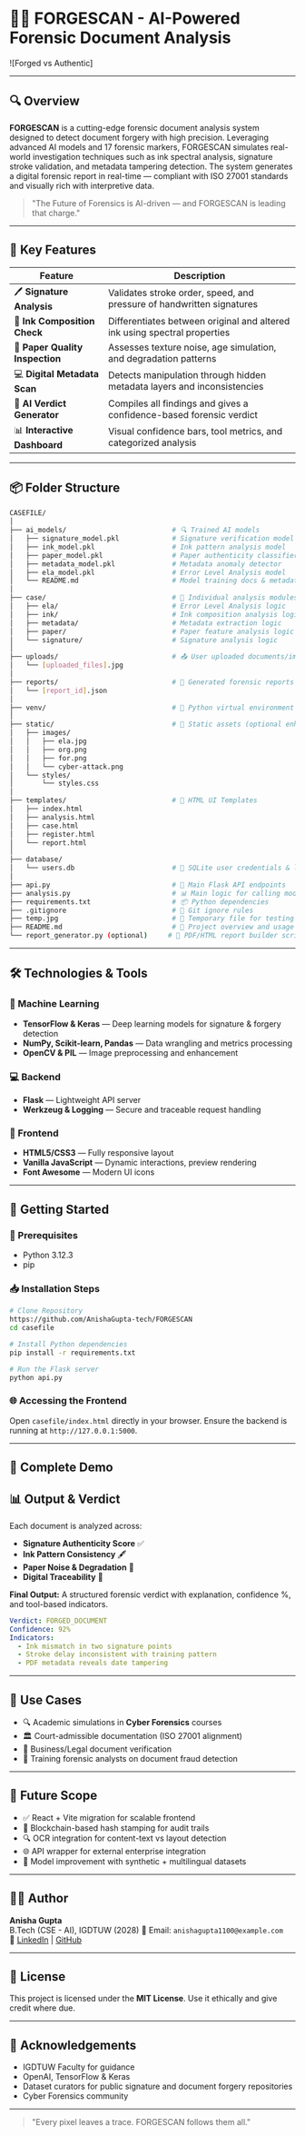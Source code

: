 # 🕵️‍♀️ FORGESCAN - AI-Powered Forensic Document Analysis

![Forged vs Authentic]

---

## 🔍 Overview

**FORGESCAN** is a cutting-edge forensic document analysis system designed to detect document forgery with high precision. Leveraging advanced AI models and 17 forensic markers, FORGESCAN simulates real-world investigation techniques such as ink spectral analysis, signature stroke validation, and metadata tampering detection. The system generates a digital forensic report in real-time — compliant with ISO 27001 standards and visually rich with interpretive data.

> "The Future of Forensics is AI-driven — and FORGESCAN is leading that charge."

---

## 🎯 Key Features

| Feature | Description |
|--------|-------------|
| 🖊️ **Signature Analysis** | Validates stroke order, speed, and pressure of handwritten signatures |
| 🌈 **Ink Composition Check** | Differentiates between original and altered ink using spectral properties |
| 🧾 **Paper Quality Inspection** | Assesses texture noise, age simulation, and degradation patterns |
| 💻 **Digital Metadata Scan** | Detects manipulation through hidden metadata layers and inconsistencies |
| 🧠 **AI Verdict Generator** | Compiles all findings and gives a confidence-based forensic verdict |
| 📊 **Interactive Dashboard** | Visual confidence bars, tool metrics, and categorized analysis |

---

## 📦 Folder Structure

```bash
CASEFILE/
│
├── ai_models/                          # 🔍 Trained AI models
│   ├── signature_model.pkl             # Signature verification model
│   ├── ink_model.pkl                   # Ink pattern analysis model
│   ├── paper_model.pkl                 # Paper authenticity classifier
│   ├── metadata_model.pkl              # Metadata anomaly detector
│   ├── ela_model.pkl                   # Error Level Analysis model
│   └── README.md                       # Model training docs & metadata
│
├── case/                               # 🧪 Individual analysis modules
│   ├── ela/                            # Error Level Analysis logic
│   ├── ink/                            # Ink composition analysis logic
│   ├── metadata/                       # Metadata extraction logic
│   ├── paper/                          # Paper feature analysis logic
│   └── signature/                      # Signature analysis logic
│
├── uploads/                            # 📤 User uploaded documents/images
│   └── [uploaded_files].jpg
│
├── reports/                            # 📑 Generated forensic reports
│   └── [report_id].json
│
├── venv/                               # 🐍 Python virtual environment
│
├── static/                             # 🎨 Static assets (optional enhancement)
│   ├── images/
│   │   ├── ela.jpg
│   │   ├── org.png
│   │   ├── for.png
│   │   └── cyber-attack.png
│   └── styles/
│       └── styles.css
│
├── templates/                          # 📄 HTML UI Templates
│   ├── index.html
│   ├── analysis.html
│   ├── case.html
│   ├── register.html
│   └── report.html
│
├── database/
│   └── users.db                        # 🔐 SQLite user credentials & logs
│
├── api.py                              # 🚀 Main Flask API endpoints
├── analysis.py                         # 📊 Main logic for calling models
├── requirements.txt                    # 📦 Python dependencies
├── .gitignore                          # 🧹 Git ignore rules
├── temp.jpg                            # 🧪 Temporary file for testing
├── README.md                           # 🧾 Project overview and usage guide
└── report_generator.py (optional)     # 📄 PDF/HTML report builder script

```

---

## 🛠️ Technologies & Tools

### 🧠 Machine Learning
- **TensorFlow & Keras** — Deep learning models for signature & forgery detection
- **NumPy, Scikit-learn, Pandas** — Data wrangling and metrics processing
- **OpenCV & PIL** — Image preprocessing and enhancement

### 💻 Backend
- **Flask** — Lightweight API server
- **Werkzeug & Logging** — Secure and traceable request handling

### 🎨 Frontend
- **HTML5/CSS3** — Fully responsive layout
- **Vanilla JavaScript** — Dynamic interactions, preview rendering
- **Font Awesome** — Modern UI icons

---

## 🚀 Getting Started

### 🔧 Prerequisites
- Python 3.12.3
- pip

### 📥 Installation Steps
```bash
# Clone Repository
https://github.com/AnishaGupta-tech/FORGESCAN
cd casefile

# Install Python dependencies
pip install -r requirements.txt

# Run the Flask server
python api.py
```

### 🌐 Accessing the Frontend
Open `casefile/index.html` directly in your browser. Ensure the backend is running at `http://127.0.0.1:5000`.

---

## 📸 Complete Demo


## 📊 Output & Verdict

Each document is analyzed across:
- **Signature Authenticity Score** ✅
- **Ink Pattern Consistency** 🖋️
- **Paper Noise & Degradation** 📄
- **Digital Traceability** 🔧

**Final Output:** A structured forensic verdict with explanation, confidence %, and tool-based indicators.

```yaml
Verdict: FORGED_DOCUMENT
Confidence: 92%
Indicators:
  - Ink mismatch in two signature points
  - Stroke delay inconsistent with training pattern
  - PDF metadata reveals date tampering
```

---

## 🎯 Use Cases

- 🔍 Academic simulations in **Cyber Forensics** courses
- 🏛️ Court-admissible documentation (ISO 27001 alignment)
- 🧾 Business/Legal document verification
- 📑 Training forensic analysts on document fraud detection

---

## 🚧 Future Scope

- ✅ React + Vite migration for scalable frontend
- 🔗 Blockchain-based hash stamping for audit trails
- 🔍 OCR integration for content-text vs layout detection
- 🌐 API wrapper for external enterprise integration
- 🧠 Model improvement with synthetic + multilingual datasets

---

## 👩‍💻 Author

**Anisha Gupta**  
B.Tech (CSE - AI), IGDTUW (2028) 
📧 Email: `anishagupta1100@example.com`  
🔗 [LinkedIn](https://linkedin.com/in/anisha-gupta-33582b311)  |  [GitHub](https://github.com/AnishaGupta-tech)

---

## 📃 License

This project is licensed under the **MIT License**. Use it ethically and give credit where due.

---

## 🙌 Acknowledgements

- IGDTUW Faculty for guidance
- OpenAI, TensorFlow & Keras
- Dataset curators for public signature and document forgery repositories
- Cyber Forensics community

---

> "Every pixel leaves a trace. FORGESCAN follows them all."
